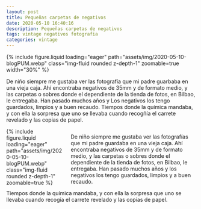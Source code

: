 ```yaml
---
layout: post
title: Pequeñas carpetas de negativos
date: 2020-05-10 16:40:16
description: Pequeñas carpetas de negativos
tags: vintage negativos fotografia
categories: vintage
---
```



<div class="row mt-3">
    {% include figure.liquid loading="eager" path="assets/img/2020-05-10-blogPUM.webp" class="img-fluid rounded z-depth-1" zoomable=true width="30%" %}
</div>

De niño siempre me gustaba ver las fotografía que mi padre guarbaba en una vieja caja. Ahí encontraba negativos de 35mm y de formato medio, y las carpetas o sobres donde el dependiente de la tienda de fotos, en Bilbao, le entregaba. Han pasado muchos años y Los negativos los tengo guardados, limpios y a buen recaudo.
Tiempos donde la química mandaba, y con ella la sorpresa que uno se llevaba cuando recogñía el carrete revelado y las copias de papel. 

<div class="row mt-3" style="overflow: auto;">
    <div style="float: left; width: 30%; margin-right: 20px; margin-bottom: 10px;">
        {% include figure.liquid loading="eager" path="assets/img/2020-05-10-blogPUM.webp" class="img-fluid rounded z-depth-1" zoomable=true %}
    </div>
    <div>
        <p>De niño siempre me gustaba ver las fotografías que mi padre guardaba en una vieja caja. Ahí encontraba negativos de 35mm y de formato medio, y las carpetas o sobres donde el dependiente de la tienda de fotos, en Bilbao, le entregaba. Han pasado muchos años y los negativos los tengo guardados, limpios y a buen recaudo.</p>
        <p>Tiempos donde la química mandaba, y con ella la sorpresa que uno se llevaba cuando recogía el carrete revelado y las copias de papel.</p>
    </div>
</div>
